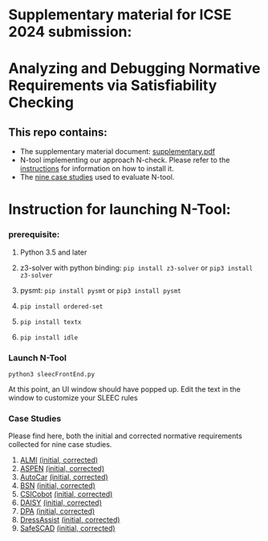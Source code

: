 

# Supplementary material for ICSE 2024 submission: 
# Analyzing and Debugging Normative Requirements via Satisfiability Checking

## This repo contains:
- The supplementary material document: [supplementary.pdf](supplementary.pdf)
- N-tool implementing our approach N-check. Please refer to the [instructions](#instruction-for-launching-n-tool)  for information on how to install it.
- The [nine case studies](#case-studies) used to evaluate N-tool.

# Instruction for launching N-Tool:
### prerequisite:
1. Python 3.5 and later


3. z3-solver with python binding:
    `pip install z3-solver` or 
    `pip3 install z3-solver`
    
4. pysmt:
    `pip install pysmt` or 
    `pip3 install pysmt`

5. `pip install ordered-set`

6. `pip install textx`

7. `pip install idle`
    

### Launch N-Tool
`python3 sleecFrontEnd.py`

At this point, an UI window should have popped up.
Edit the text in the window to customize your SLEEC rules

### Case Studies
Please find here, both the initial and corrected normative requirements collected for nine case studies.

1. [ALMI](Case-studies/ALMI.pdf) [(initial,](ALMI/ALMI.sleec)[ corrected)](ALMI/ALMI-Corrected.sleec)
2. [ASPEN](Case-studies/ASPEN.pdf) [(initial,](ASPEN/aspen.sleec)[ corrected)](ASPEN/aspen-corrected.sleec)
3. [AutoCar](Case-studies/AutoCar.pdf) [(initial,](Autocar/Autocar.sleec)[ corrected)](Autocar/Autocar-corrected.sleec)
4. [BSN](Case-studies/BSN.pdf) [(initial,](BSN/BSN.sleec)[ corrected)](BSN/BSN-corrected.sleec)
5. [CSICobot](Case-studies/CSICobot.pdf) [(initial,](CSI/CSI.sleec)[ corrected)](CSI/CSI-corrected.sleec)
6. [DAISY](Case-studies/DAISY.pdf) [(initial,](DAISY/Daisy.sleec)[ corrected)](DAISY/Daisy-corrected.sleec)
7. [DPA](Case-studies/DPA.pdf) [(initial,](gdpr/DPA.sleec)[ corrected)](gdpr/DPA-corrected.sleec)
8. [DressAssist](Case-studies/DressAssist.pdf) [(initial,](dressingAssist/DRESSASSIST.sleec)[ corrected)](dressingAssist/DRESSASSIST-corrected.sleec)
9. [SafeSCAD](Case-studies/SafeSCAD.pdf) [(initial,](safescade/safescade.sleec)[ corrected)](safescade/safescade-corrected.sleec)


